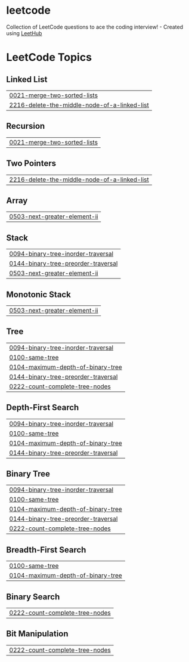 # leetcode
Collection of LeetCode questions to ace the coding interview! - Created using [LeetHub](https://github.com/QasimWani/LeetHub)

<!---LeetCode Topics Start-->
# LeetCode Topics
## Linked List
|  |
| ------- |
| [0021-merge-two-sorted-lists](https://github.com/sindhukavitha/leetcode/tree/master/0021-merge-two-sorted-lists) |
| [2216-delete-the-middle-node-of-a-linked-list](https://github.com/sindhukavitha/leetcode/tree/master/2216-delete-the-middle-node-of-a-linked-list) |
## Recursion
|  |
| ------- |
| [0021-merge-two-sorted-lists](https://github.com/sindhukavitha/leetcode/tree/master/0021-merge-two-sorted-lists) |
## Two Pointers
|  |
| ------- |
| [2216-delete-the-middle-node-of-a-linked-list](https://github.com/sindhukavitha/leetcode/tree/master/2216-delete-the-middle-node-of-a-linked-list) |
## Array
|  |
| ------- |
| [0503-next-greater-element-ii](https://github.com/sindhukavitha/leetcode/tree/master/0503-next-greater-element-ii) |
## Stack
|  |
| ------- |
| [0094-binary-tree-inorder-traversal](https://github.com/sindhukavitha/leetcode/tree/master/0094-binary-tree-inorder-traversal) |
| [0144-binary-tree-preorder-traversal](https://github.com/sindhukavitha/leetcode/tree/master/0144-binary-tree-preorder-traversal) |
| [0503-next-greater-element-ii](https://github.com/sindhukavitha/leetcode/tree/master/0503-next-greater-element-ii) |
## Monotonic Stack
|  |
| ------- |
| [0503-next-greater-element-ii](https://github.com/sindhukavitha/leetcode/tree/master/0503-next-greater-element-ii) |
## Tree
|  |
| ------- |
| [0094-binary-tree-inorder-traversal](https://github.com/sindhukavitha/leetcode/tree/master/0094-binary-tree-inorder-traversal) |
| [0100-same-tree](https://github.com/sindhukavitha/leetcode/tree/master/0100-same-tree) |
| [0104-maximum-depth-of-binary-tree](https://github.com/sindhukavitha/leetcode/tree/master/0104-maximum-depth-of-binary-tree) |
| [0144-binary-tree-preorder-traversal](https://github.com/sindhukavitha/leetcode/tree/master/0144-binary-tree-preorder-traversal) |
| [0222-count-complete-tree-nodes](https://github.com/sindhukavitha/leetcode/tree/master/0222-count-complete-tree-nodes) |
## Depth-First Search
|  |
| ------- |
| [0094-binary-tree-inorder-traversal](https://github.com/sindhukavitha/leetcode/tree/master/0094-binary-tree-inorder-traversal) |
| [0100-same-tree](https://github.com/sindhukavitha/leetcode/tree/master/0100-same-tree) |
| [0104-maximum-depth-of-binary-tree](https://github.com/sindhukavitha/leetcode/tree/master/0104-maximum-depth-of-binary-tree) |
| [0144-binary-tree-preorder-traversal](https://github.com/sindhukavitha/leetcode/tree/master/0144-binary-tree-preorder-traversal) |
## Binary Tree
|  |
| ------- |
| [0094-binary-tree-inorder-traversal](https://github.com/sindhukavitha/leetcode/tree/master/0094-binary-tree-inorder-traversal) |
| [0100-same-tree](https://github.com/sindhukavitha/leetcode/tree/master/0100-same-tree) |
| [0104-maximum-depth-of-binary-tree](https://github.com/sindhukavitha/leetcode/tree/master/0104-maximum-depth-of-binary-tree) |
| [0144-binary-tree-preorder-traversal](https://github.com/sindhukavitha/leetcode/tree/master/0144-binary-tree-preorder-traversal) |
| [0222-count-complete-tree-nodes](https://github.com/sindhukavitha/leetcode/tree/master/0222-count-complete-tree-nodes) |
## Breadth-First Search
|  |
| ------- |
| [0100-same-tree](https://github.com/sindhukavitha/leetcode/tree/master/0100-same-tree) |
| [0104-maximum-depth-of-binary-tree](https://github.com/sindhukavitha/leetcode/tree/master/0104-maximum-depth-of-binary-tree) |
## Binary Search
|  |
| ------- |
| [0222-count-complete-tree-nodes](https://github.com/sindhukavitha/leetcode/tree/master/0222-count-complete-tree-nodes) |
## Bit Manipulation
|  |
| ------- |
| [0222-count-complete-tree-nodes](https://github.com/sindhukavitha/leetcode/tree/master/0222-count-complete-tree-nodes) |
<!---LeetCode Topics End-->